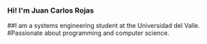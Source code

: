 ### Hi! I'm Juan Carlos Rojas
##I am a systems engineering student at the Universidad del Valle.
#Passionate about programming and computer science.

<!--
**Rojasjuan08/Rojasjuan08** is a ✨ _special_ ✨ repository because its `README.md` (this file) appears on your GitHub profile.

Here are some ideas to get you started:

- 🔭 I like programing 
- 🌱 I'm learning advance english 
- 👯 I´m willing to learn
- 🤔 I’m looking for help with ...
- 💬 Ask me about system enginner
- 📫 How to reach me: juan.rojas.quintero@correounivalle.edu.co
- 😄 Pronouns: ...
- ⚡ Fun fact: ...
-->
